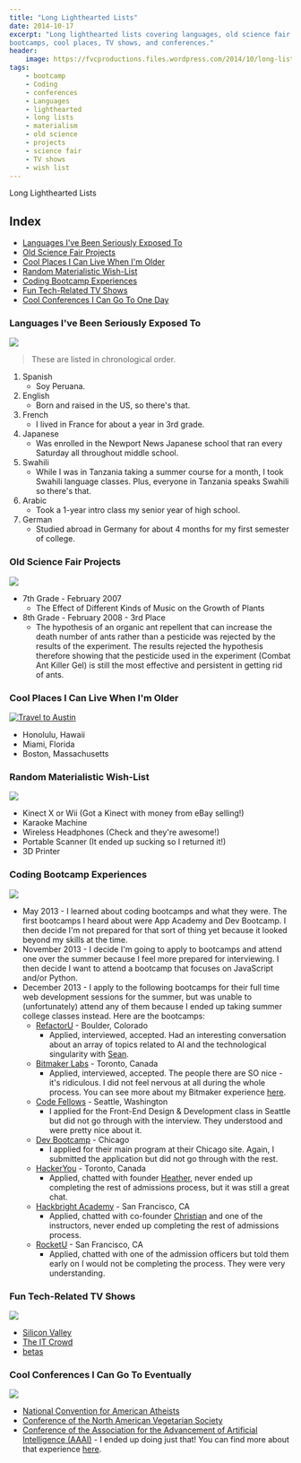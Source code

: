 ```yaml
---
title: "Long Lighthearted Lists"
date: 2014-10-17
excerpt: "Long lighthearted lists covering languages, old science fair project, coding
bootcamps, cool places, TV shows, and conferences."
header:
    image: https://fvcproductions.files.wordpress.com/2014/10/long-lists.jpg
tags:
    - bootcamp
    - Coding
    - conferences
    - Languages
    - lighthearted
    - long lists
    - materialism
    - old science
    - projects
    - science fair
    - TV shows
    - wish list
---
```


Long Lighthearted Lists

Index
-----

- [Languages I've Been Seriously Exposed To](#section-languages)
- [Old Science Fair Projects](#section-oldscience)
- [Cool Places I Can Live When I'm Older](#section-places)
- [Random Materialistic Wish-List](#section-wishes)
- [Coding Bootcamp Experiences](#section-bootcamps)
- [Fun Tech-Related TV Shows](#section-techtv)
- [Cool Conferences I Can Go To One Day](#section-conferences)



### Languages I've Been Seriously Exposed To

![](https://www.clker.com/cliparts/5/9/c/2/1194984395619889880earth_globe_dan_gerhrads_01.svg.med.png)

> These are listed in chronological order.

1. Spanish
    -   Soy Peruana.
2. English
    -   Born and raised in the US, so there's that.
3. French
    -   I lived in France for about a year in 3rd grade.
4.  Japanese
    -   Was enrolled in the Newport News Japanese school that ran every
        Saturday all throughout middle school.
5.  Swahili
    -   While I was in Tanzania taking a summer course for a month, I
        took Swahili language classes. Plus, everyone in Tanzania speaks
        Swahili so there's that.
6.  Arabic
    -   Took a 1-year intro class my senior year of high school.
7.  German
    -   Studied abroad in Germany for about 4 months for my first
        semester of college.



### Old Science Fair Projects

![](https://shaullelementary.oursciencefair.com/doc.ashx?id=1491)

-   7th Grade - February 2007
    -   The Effect of Different Kinds of Music on the Growth of Plants
-   8th Grade - February 2008 - 3rd Place
    -   The hypothesis of an organic ant repellent that can increase the
        death number of ants rather than a pesticide was rejected by the
        results of the experiment. The results rejected the hypothesis
        therefore showing that the pesticide used in the experiment
        (Combat Ant Killer Gel) is still the most effective and
        persistent in getting rid of ants.



### Cool Places I Can Live When I'm Older

[![Travel to
Austin](https://fvcproductions.files.wordpress.com/2015/01/img_0074.jpg?w=294)](https://fvcproductions.files.wordpress.com/2015/01/img_0074.jpg)

-   Honolulu, Hawaii
-   Miami, Florida
-   Boston, Massachusetts



### Random Materialistic Wish-List

![](https://s3.amazonaws.com/rapgenius/Genie-image.gif)

-   Kinect X or Wii (Got a Kinect with money from eBay selling!)
-   Karaoke Machine
-   Wireless Headphones (Check and they're awesome!)
-   Portable Scanner (It ended up sucking so I returned it!)
-   3D Printer



### Coding Bootcamp Experiences

![](https://cdn.skilledup.com/wp-content/uploads/2013/08/coding-bootcamp.jpg)

-   May 2013 - I learned about coding bootcamps and what they were. The
    first bootcamps I heard about were App Academy and Dev Bootcamp. I
    then decide I'm not prepared for that sort of thing yet because it
    looked beyond my skills at the time.
-   November 2013 - I decide I'm going to apply to bootcamps and attend
    one over the summer because I feel more prepared for interviewing. I
    then decide I want to attend a bootcamp that focuses on JavaScript
    and/or Python.
-   December 2013 - I apply to the following bootcamps for their full
    time web development sessions for the summer, but was unable to
    (unfortunately) attend any of them because I ended up taking summer
    college classes instead. Here are the bootcamps:
    - [RefactorU](https://www.refactoru.com) - Boulder, Colorado
        -   Applied, interviewed, accepted. Had an interesting
            conversation about an array of topics related to AI and the
            technological singularity with
            [Sean](https://twitter.com/seandaken "Sean Daken - Twitter").
    - [Bitmaker Labs](https://bitmakerlabs.com) - Toronto, Canada
        -   Applied, interviewed, accepted. The people there are SO
            nice - it's ridiculous. I did not feel nervous at all during
            the whole process. You can see more about my Bitmaker
            experience
            [here](/blog/2014/03/12/interview-bitmaker-labs/).
    - [Code Fellows](https://www.codefellows.org/ "Code Fellows") -
        Seattle, Washington
        -   I applied for the Front-End Design & Development class in
            Seattle but did not go through with the interview. They
            understood and were pretty nice about it.
    - [Dev Bootcamp](https://devbootcamp.com/ "Dev Bootcamp") - Chicago
        -   I applied for their main program at their Chicago site.
            Again, I submitted the application but did not go through
            with the rest.
    - [HackerYou](https://hackeryou.com) - Toronto, Canada
        -   Applied, chatted with founder
            [Heather](https://twitter.com/heatherpayne "Heather Payne - Twitter"),
            never ended up completing the rest of admissions process,
            but it was still a great chat.
    - [Hackbright Academy](https://www.hackbrightacademy.com) - San
        Francisco, CA
        -   Applied, chatted with co-founder
            [Christian](https://twitter.com/chriszf "Christian - Twitter")
            and one of the instructors, never ended up completing the
            rest of admissions process.
    - [RocketU](https://rocket-space.com/rocketu/ "RocketU") - San
        Francisco, CA
        -   Applied, chatted with one of the admission officers but told
            them early on I would not be completing the process. They
            were very understanding.



### Fun Tech-Related TV Shows

![](https://fanart.tv/fanart/tv/277165/hdtvlogo/silicon-valley-534724dd97592.png)

- [Silicon Valley](https://www.imdb.com/title/tt2575988/)
- [The IT Crowd](https://www.imdb.com/title/tt0487831/)
- [betas](https://www.imdb.com/title/tt3012184/)



### Cool Conferences I Can Go To Eventually

![](https://www.icwsm.org/2012/images/supported-by/aaai.png)

- [National Convention for American
    Atheists](https://atheists.org/convention2015)
- [Conference of the North American Vegetarian
    Society](https://www.vegetariansummerfest.org/index.htm)
- [Conference of the Association for the Advancement of Artificial
    Intelligence
    (AAAI)](https://www.aaai.org/Conferences/AAAI/aaai15.php) - I ended
    up doing just that! You can find more about that experience
    [here](https://fvcproductions.com/blog/2015/01/30/adventures-with-aaai-2015/ "Adventures with AAAI").


